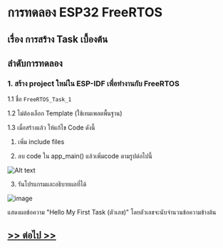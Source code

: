 # การทดลอง ESP32 FreeRTOS 
## เรื่อง การสร้าง Task เบื้องต้น

## ลำดับการทดลอง

### 1. สร้าง project ใหม่ใน ESP-IDF เพื่อทำงานกับ FreeRTOS

1.1 ชื่อ  `FreeRTOS_Task_1`

1.2 ไม่ต้องเลือก Template (ใช้เทมเพลตพื้นฐาน)

1.3 เมื่อสร้างแล้ว ให้แก้ไข Code ดังนี้

1. เพิ่ม include files

2. ลบ code ใน app_main() แล้วเพิ่มcode ตามรูปต่อไปนี้

![Alt text](./Pictures/Labs/FreeRTOS-Lab-Picture-03.PNG)


3. รันโปรแกรมและอธิบายผลที่ได้


![image](https://github.com/user-attachments/assets/138630a7-8ca2-4a60-8170-ed5f85a8ce79)

แสดงผลข้อความ "Hello My First Task (ตัวเลข)" โดยตัวเลขจะนับจำนวนข้อความข้างต้น


## [>> ต่อไป >>](./ESP32-FreeRTOS-Labsheet-2.md) 
